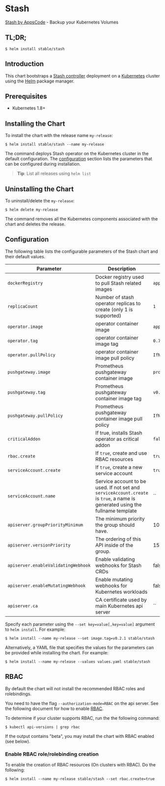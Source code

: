 # Stash
[Stash by AppsCode](https://github.com/appscode/stash) - Backup your Kubernetes Volumes
## TL;DR;

```console
$ helm install stable/stash
```

## Introduction

This chart bootstraps a [Stash controller](https://github.com/appscode/stash) deployment on a [Kubernetes](http://kubernetes.io) cluster using the [Helm](https://helm.sh) package manager.

## Prerequisites

- Kubernetes 1.8+

## Installing the Chart
To install the chart with the release name `my-release`:
```console
$ helm install stable/stash --name my-release
```
The command deploys Stash operator on the Kubernetes cluster in the default configuration. The [configuration](#configuration) section lists the parameters that can be configured during installation.

> **Tip**: List all releases using `helm list`

## Uninstalling the Chart

To uninstall/delete the `my-release`:

```console
$ helm delete my-release
```

The command removes all the Kubernetes components associated with the chart and deletes the release.

## Configuration

The following table lists the configurable parameters of the Stash chart and their default values.


| Parameter                           | Description                                                       | Default            |
| ----------------------------------- | ----------------------------------------------------------------- | ------------------ |
| `dockerRegistry`                    | Docker registry used to pull Stash related images                 | `appscode`         |
| `replicaCount`                      | Number of stash operator replicas to create (only 1 is supported) | `1`                |
| `operator.image`                    | operator container image                                          | `appscode/stash`   |
| `operator.tag`                      | operator container image tag                                      | `0.7.0-rc.2`       |
| `operator.pullPolicy`               | operator container image pull policy                              | `IfNotPresent`     |
| `pushgateway.image`                 | Prometheus pushgateway container image                            | `prom/pushgateway` |
| `pushgateway.tag`                   | Prometheus pushgateway container image tag                        | `v0.4.0`           |
| `pushgateway.pullPolicy`            | Prometheus pushgateway container image pull policy                | `IfNotPresent`     |
| `criticalAddon`                     | If true, installs Stash operator as critical addon                | `false`            |
| `rbac.create`                       | If `true`, create and use RBAC resources                          | `true`             |
| `serviceAccount.create`             | If `true`, create a new service account                           | `true`             |
| `serviceAccount.name`               | Service account to be used. If not set and `serviceAccount.create` is `true`, a name is generated using the fullname template | `` |
| `apiserver.groupPriorityMinimum`    | The minimum priority the group should have.                       | 10000              |
| `apiserver.versionPriority`         | The ordering of this API inside of the group.                     | 15                 |
| `apiserver.enableValidatingWebhook` | Enable validating webhooks for Stash CRDs                         | false              |
| `apiserver.enableMutatingWebhook`   | Enable mutating webhooks for Kubernetes workloads                 | false              |
| `apiserver.ca`                      | CA certificate used by main Kubernetes api server                 | ``                 |


Specify each parameter using the `--set key=value[,key=value]` argument to `helm install`. For example:

```console
$ helm install --name my-release --set image.tag=v0.2.1 stable/stash
```

Alternatively, a YAML file that specifies the values for the parameters can be provided while
installing the chart. For example:

```console
$ helm install --name my-release --values values.yaml stable/stash
```

## RBAC
By default the chart will not install the recommended RBAC roles and rolebindings.

You need to have the flag `--authorization-mode=RBAC` on the api server. See the following document for how to enable [RBAC](https://kubernetes.io/docs/admin/authorization/rbac/).

To determine if your cluster supports RBAC, run the the following command:

```console
$ kubectl api-versions | grep rbac
```

If the output contains "beta", you may install the chart with RBAC enabled (see below).

### Enable RBAC role/rolebinding creation

To enable the creation of RBAC resources (On clusters with RBAC). Do the following:

```console
$ helm install --name my-release stable/stash --set rbac.create=true
```
